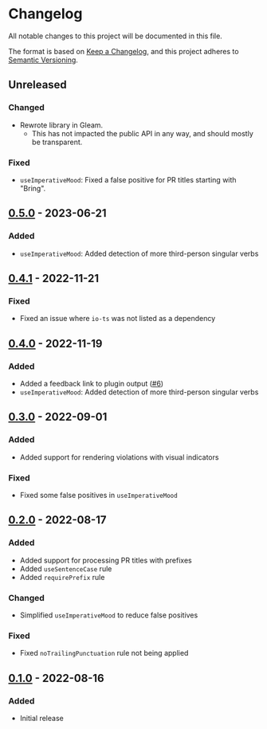 # Changelog

All notable changes to this project will be documented in this file.

The format is based on [Keep a Changelog](https://keepachangelog.com/en/1.0.0/),
and this project adheres to [Semantic Versioning](https://semver.org/spec/v2.0.0.html).

## Unreleased

### Changed

- Rewrote library in Gleam.
  - This has not impacted the public API in any way, and should mostly be transparent.

### Fixed

- `useImperativeMood`: Fixed a false positive for PR titles starting with "Bring".

## [0.5.0] - 2023-06-21

### Added

- `useImperativeMood`: Added detection of more third-person singular verbs

## [0.4.1] - 2022-11-21

### Fixed

- Fixed an issue where `io-ts` was not listed as a dependency

## [0.4.0] - 2022-11-19

### Added

- Added a feedback link to plugin output ([#6](https://github.com/maxdeviant/danger-plugin-pr-hygiene/pull/6))
- `useImperativeMood`: Added detection of more third-person singular verbs

## [0.3.0] - 2022-09-01

### Added

- Added support for rendering violations with visual indicators

### Fixed

- Fixed some false positives in `useImperativeMood`

## [0.2.0] - 2022-08-17

### Added

- Added support for processing PR titles with prefixes
- Added `useSentenceCase` rule
- Added `requirePrefix` rule

### Changed

- Simplified `useImperativeMood` to reduce false positives

### Fixed

- Fixed `noTrailingPunctuation` rule not being applied

## [0.1.0] - 2022-08-16

### Added

- Initial release

[unreleased]: https://github.com/maxdeviant/danger-plugin-pr-hygiene/compare/v0.5.0...HEAD
[0.5.0]: https://github.com/maxdeviant/danger-plugin-pr-hygiene/compare/v0.4.1...v0.5.0
[0.4.1]: https://github.com/maxdeviant/danger-plugin-pr-hygiene/compare/v0.4.0...v0.4.1
[0.4.0]: https://github.com/maxdeviant/danger-plugin-pr-hygiene/compare/v0.3.0...v0.4.0
[0.3.0]: https://github.com/maxdeviant/danger-plugin-pr-hygiene/compare/v0.2.0...v0.3.0
[0.2.0]: https://github.com/maxdeviant/danger-plugin-pr-hygiene/compare/v0.1.0...v0.2.0
[0.1.0]: https://github.com/maxdeviant/danger-plugin-pr-hygiene/compare/3bd367b...v0.1.0
